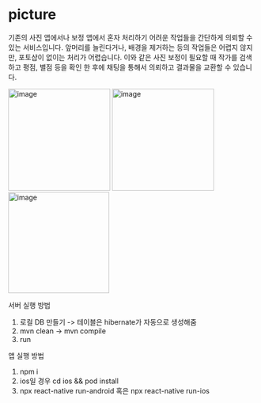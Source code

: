 # picture

기존의 사진 앱에서나 보정 앱에서 혼자 처리하기 어려운 작업들을 간단하게 의뢰할 수 있는 서비스입니다. 앞머리를 늘린다거나, 배경을 제거하는 등의 작업들은 어렵지 않지만, 포토샵이 없이는 처리가 어렵습니다. 이와 같은 사진 보정이 필요할 때 작가를 검색하고 평점, 별점 등을 확인 한 후에 채팅을 통해서 의뢰하고 결과물을 교환할 수 있습니다.

<img width="206" alt="image" src="https://user-images.githubusercontent.com/35441780/211564296-211a95d4-0ef5-4cf1-958a-36940fbe6805.png">               <img width="206" alt="image" src="https://user-images.githubusercontent.com/35441780/211564459-50dd5ed2-c674-4bb5-9eb6-2d35a2ee4917.png">               <img width="204" alt="image" src="https://user-images.githubusercontent.com/35441780/211564529-beb8a31c-3999-4a85-8aa7-894908f79dcc.png">



서버 실행 방법 
1. 로컬 DB 만들기 -> 테이블은 hibernate가 자동으로 생성해줌
2. mvn clean -> mvn compile
3. run


앱 실행 방법
1. npm i
2. ios일 경우 cd ios && pod install
3. npx react-native run-android 혹은 npx react-native run-ios
